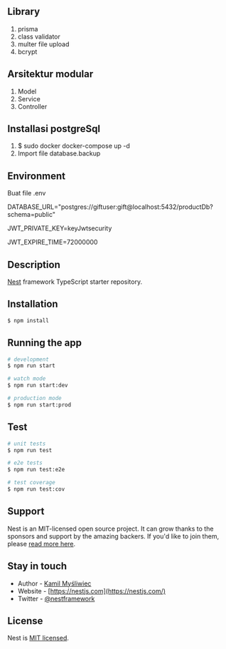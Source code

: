 
## Library
1. prisma
2. class validator
3. multer file upload
4. bcrypt
## Arsitektur modular
 1. Model
 2. Service
 3. Controller

## Installasi postgreSql
1. $ sudo docker docker-compose up -d
2. Import file database.backup

## Environment
Buat file .env 

DATABASE_URL="postgres://giftuser:gift@localhost:5432/productDb?schema=public"

JWT_PRIVATE_KEY=keyJwtsecurity

JWT_EXPIRE_TIME=72000000



## Description

[Nest](https://github.com/nestjs/nest) framework TypeScript starter repository.

## Installation

```bash
$ npm install
```

## Running the app

```bash
# development
$ npm run start

# watch mode
$ npm run start:dev

# production mode
$ npm run start:prod
```

## Test

```bash
# unit tests
$ npm run test

# e2e tests
$ npm run test:e2e

# test coverage
$ npm run test:cov
```

## Support

Nest is an MIT-licensed open source project. It can grow thanks to the sponsors and support by the amazing backers. If you'd like to join them, please [read more here](https://docs.nestjs.com/support).

## Stay in touch

- Author - [Kamil Myśliwiec](https://kamilmysliwiec.com)
- Website - [https://nestjs.com](https://nestjs.com/)
- Twitter - [@nestframework](https://twitter.com/nestframework)

## License

Nest is [MIT licensed](LICENSE).
